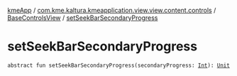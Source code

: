 [kmeApp](../../index.md) / [com.kme.kaltura.kmeapplication.view.view.content.controls](../index.md) / [BaseControlsView](index.md) / [setSeekBarSecondaryProgress](./set-seek-bar-secondary-progress.md)

# setSeekBarSecondaryProgress

`abstract fun setSeekBarSecondaryProgress(secondaryProgress: `[`Int`](https://kotlinlang.org/api/latest/jvm/stdlib/kotlin/-int/index.html)`): `[`Unit`](https://kotlinlang.org/api/latest/jvm/stdlib/kotlin/-unit/index.html)